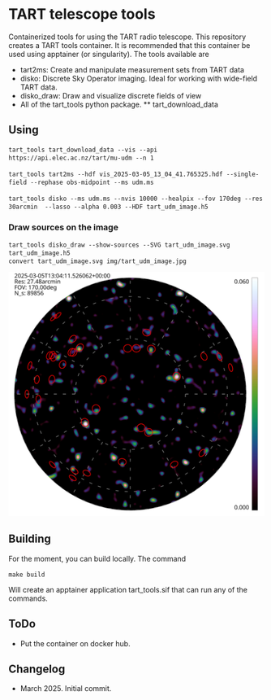 # TART telescope tools

Containerized tools for using the TART radio telescope. This repository creates a TART tools container. It is recommended that this container be used using apptainer (or singularity). The tools available are

* tart2ms: Create and manipulate measurement sets from TART data
* disko: Discrete Sky Operator imaging. Ideal for working with wide-field TART data.
* disko_draw: Draw and visualize discrete fields of view
* All of the tart_tools python package.
** tart_download_data

## Using

    tart_tools tart_download_data --vis --api https://api.elec.ac.nz/tart/mu-udm --n 1

    tart_tools tart2ms --hdf vis_2025-03-05_13_04_41.765325.hdf --single-field --rephase obs-midpoint --ms udm.ms
    
    tart_tools disko --ms udm.ms --nvis 10000 --healpix --fov 170deg --res 30arcmin  --lasso --alpha 0.003 --HDF tart_udm_image.h5

### Draw sources on the image

    tart_tools disko_draw --show-sources --SVG tart_udm_image.svg tart_udm_image.h5
    convert tart_udm_image.svg img/tart_udm_image.jpg
    
![TART radio image](img/tart_udm_image.jpg)

## Building

For the moment, you can build locally. The command

    make build

Will create an apptainer application tart_tools.sif that can run any of the commands.

## ToDo

* Put the container on docker hub.

## Changelog

* March 2025. Initial commit.
